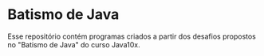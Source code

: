 # Batismo de Java
Esse repositório contém programas criados a partir dos desafios propostos no "Batismo de Java" do curso Java10x.
